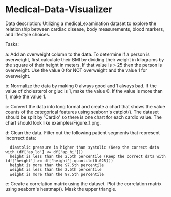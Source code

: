 # Medical-Data-Visualizer

Data description:
  Utilizing a medical_examination dataset to explore the relationship between cardiac disease, body measurements, blood markers, and lifestyle choices.

Tasks: 

  a: Add an overweight column to the data. To determine if a person is overweight, first calculate their BMI by dividing their weight in kilograms by the       square of their height in meters. If that value is > 25 then the person is overweight. Use the value 0 for NOT overweight and the value 1 for         overweight.

  b: Normalize the data by making 0 always good and 1 always bad. If the value of cholesterol or gluc is 1, make the value 0. If the value is more than 1,      make the value 1.

  c: Convert the data into long format and create a chart that shows the value counts of the categorical features using seaborn's catplot(). The dataset        should be split by 'Cardio' so there is one chart for each cardio value. The chart should look like examples/Figure_1.png.

  d: Clean the data. Filter out the following patient segments that represent incorrect data:

      diastolic pressure is higher than systolic (Keep the correct data with (df['ap_lo'] <= df['ap_hi']))
      height is less than the 2.5th percentile (Keep the correct data with (df['height'] >= df['height'].quantile(0.025)))
      height is more than the 97.5th percentile
      weight is less than the 2.5th percentile
      weight is more than the 97.5th percentile

  e: Create a correlation matrix using the dataset. Plot the correlation matrix using seaborn's heatmap(). Mask the upper triangle. 

